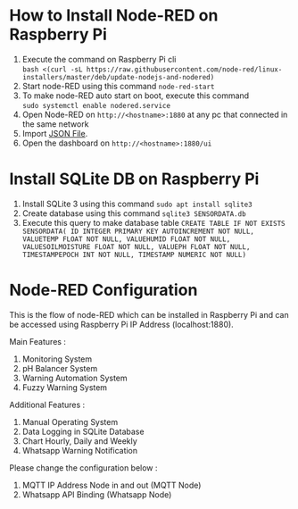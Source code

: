 # How to Install Node-RED on Raspberry Pi
1. Execute the command on Raspberry Pi cli <br />
   ```bash <(curl -sL https://raw.githubusercontent.com/node-red/linux-installers/master/deb/update-nodejs-and-nodered)```
2. Start node-RED using this command
   ```node-red-start```
4. To make node-RED auto start on boot, execute this command<br />
```sudo systemctl enable nodered.service```
5. Open Node-RED on ```http://<hostname>:1880``` at any pc that connected in the same network
6. Import [JSON File](ShalotMonitoringSystem.json).
7. Open the dashboard on ```http://<hostname>:1880/ui```

# Install SQLite DB on Raspberry Pi
1. Install SQLite 3 using this command
   ```sudo apt install sqlite3```
2. Create database using this command
   ```sqlite3 SENSORDATA.db```
3. Execute this query to make database table
```CREATE TABLE IF NOT EXISTS SENSORDATA( ID INTEGER PRIMARY KEY AUTOINCREMENT NOT NULL, VALUETEMP FLOAT NOT NULL, VALUEHUMID FLOAT NOT NULL, VALUESOILMOISTURE FLOAT NOT NULL, VALUEPH FLOAT NOT NULL, TIMESTAMPEPOCH INT NOT NULL, TIMESTAMP NUMERIC NOT NULL)```

# Node-RED Configuration
This is the flow of node-RED which can be installed in Raspberry Pi and can be accessed using Raspberry Pi IP Address (localhost:1880).

Main Features : 
1. Monitoring System
2. pH Balancer System
3. Warning Automation System
4. Fuzzy Warning System

Additional Features :
1. Manual Operating System
2. Data Logging in SQLite Database
3. Chart Hourly, Daily and Weekly
4. Whatsapp Warning Notification

Please change the configuration below :
1. MQTT IP Address Node in and out (MQTT Node)
2. Whatsapp API Binding (Whatsapp Node)
